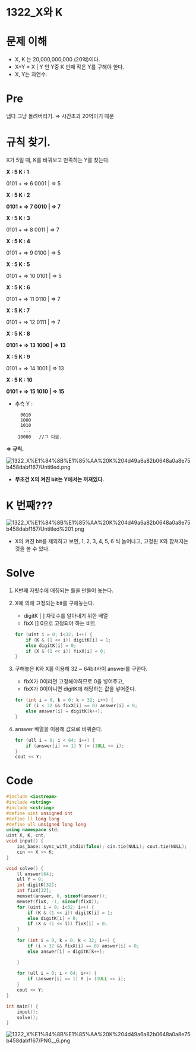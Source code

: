 # 1322_X와 K

# 문제 이해

- X, K 는 20,000,000,000 (20억)이다.
- X+Y = X | Y 인 Y중 K 번째 작은 Y를 구해야 한다.
- X, Y는 자연수.

# Pre

냅다 그냥 돌려버리기. ⇒ 시간초과  20억이기 때문

# 규칙 찾기.

X가 5일 때, K를 바꿔보고 만족하는 Y를 찾는다.

**X : 5  K : 1**

0101   + ⇒ 6
0001    |  ⇒ 5

**X : 5  K : 2**

**0101   + ⇒ 7
0010    |  ⇒ 7**

**X : 5  K : 3**

0101   + ⇒ 8
0011    |  ⇒ 7

**X : 5  K : 4**

0101   + ⇒ 9
0100    |  ⇒ 5

**X : 5  K : 5**

0101   + ⇒ 10
0101    |  ⇒ 5

**X : 5  K : 6**

0101   + ⇒ 11
0110    |  ⇒ 7

**X : 5  K : 7**

0101   + ⇒ 12
0111    |  ⇒ 7

**X : 5  K : 8**

**0101   + ⇒ 13
1000    |  ⇒ 13**

**X : 5  K : 9**

0101   + ⇒ 14
1001    |  ⇒ 13

**X : 5  K : 10**

**0101   + ⇒ 15
1010    |  ⇒ 15**

 

- 추측
Y :

        0010
        1000
        1010
         ...
       10000   //그 다음.

**⇒ 규칙.**

![1322_X%E1%84%8B%E1%85%AA%20K%204d49a6a82b0648a0a8e75b458dabf167/Untitled.png](1322_X%E1%84%8B%E1%85%AA%20K%204d49a6a82b0648a0a8e75b458dabf167/Untitled.png)

- **무조건 X의 켜진 bit는 Y에서는 꺼져있다.**

# K 번째???

![1322_X%E1%84%8B%E1%85%AA%20K%204d49a6a82b0648a0a8e75b458dabf167/Untitled%201.png](1322_X%E1%84%8B%E1%85%AA%20K%204d49a6a82b0648a0a8e75b458dabf167/Untitled%201.png)

- X의 켜진 bit를 제외하고 보면,  1, 2, 3, 4, 5, 6 씩 늘어나고, 고정된 X와 합쳐지는 것을 볼 수 있다.

# Solve

1. K번째 자릿수에 매칭되는 틀을 만들어 놓는다.
2. X에 의해 고정되는 bit를 구해놓는다.
    - digitK [ ]  자릿수를 알아내기 위한 배열
    - fixX []      0으로 고정되야 하는 비트

    ```cpp
    for (uint i = 0; i<32; i++) {
    	if (K & (1 << i)) digitK[i] = 1;
    	else digitK[i] = 0;
    	if (X & (1 << i)) fixX[i] = 0;
    }
    ```

3. 구해놓은 K와 X를 이용해 32 ~ 64bit사이 answer를 구한다.
    - fixX가 0이라면 고정해야하므로 0을 넣어주고,
    - fixX가 0이아니면 digitK에 해당하는 값을 넣어준다.

    ```cpp
    for (int i = 0, k = 0; k < 32; i++) {
    	if (i < 32 && fixX[i] == 0) answer[i] = 0;
    	else answer[i] = digitK[k++];
    }
    ```

4. answer 배열을 이용해 값으로 바꿔준다.

    ```cpp
    for (ull i = 0; i < 64; i++) {
    	if (answer[i] == 1) Y |= (1ULL << i);
    }
    cout << Y;
    ```

# Code

```cpp
#include <iostream>
#include <string>
#include <cstring>
#define uint unsigned int
#define ll long long
#define ull unsigned long long
using namespace std;
uint X, K, cnt;
void input() {
	ios_base::sync_with_stdio(false); cin.tie(NULL); cout.tie(NULL);
	cin >> X >> K;
}

void solve() {
	ll answer[64];
	ull Y = 0;
	int digitK[32];
	int fixX[32];
	memset(answer, 0, sizeof(answer));
	memset(fixX, -1, sizeof(fixX));
	for (uint i = 0; i<32; i++) {
		if (K & (1 << i)) digitK[i] = 1;
		else digitK[i] = 0;
		if (X & (1 << i)) fixX[i] = 0;
	}
	
	for (int i = 0, k = 0; k < 32; i++) {
		if (i < 32 && fixX[i] == 0) answer[i] = 0;
		else answer[i] = digitK[k++];

	}
	
	for (ull i = 0; i < 64; i++) {
		if (answer[i] == 1) Y |= (1ULL << i);
	}
	cout << Y;
}

int main() {
	input();
	solve();
}
```

![1322_X%E1%84%8B%E1%85%AA%20K%204d49a6a82b0648a0a8e75b458dabf167/PNG__6.png](1322_X%E1%84%8B%E1%85%AA%20K%204d49a6a82b0648a0a8e75b458dabf167/PNG__6.png)
